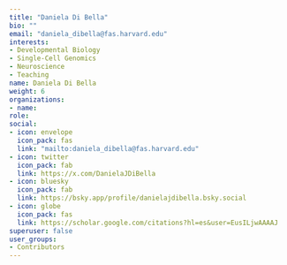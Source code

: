 ```yaml
---
title: "Daniela Di Bella"
bio: ""
email: "daniela_dibella@fas.harvard.edu"
interests:
- Developmental Biology
- Single-Cell Genomics
- Neuroscience
- Teaching
name: Daniela Di Bella
weight: 6
organizations:
- name: 
role: 
social:
- icon: envelope
  icon_pack: fas
  link: "mailto:daniela_dibella@fas.harvard.edu"
- icon: twitter
  icon_pack: fab
  link: https://x.com/DanielaJDiBella
- icon: bluesky
  icon_pack: fab
  link: https://bsky.app/profile/danielajdibella.bsky.social
- icon: globe
  icon_pack: fas
  link: https://scholar.google.com/citations?hl=es&user=EusILjwAAAAJ
superuser: false
user_groups:
- Contributors
---
```

